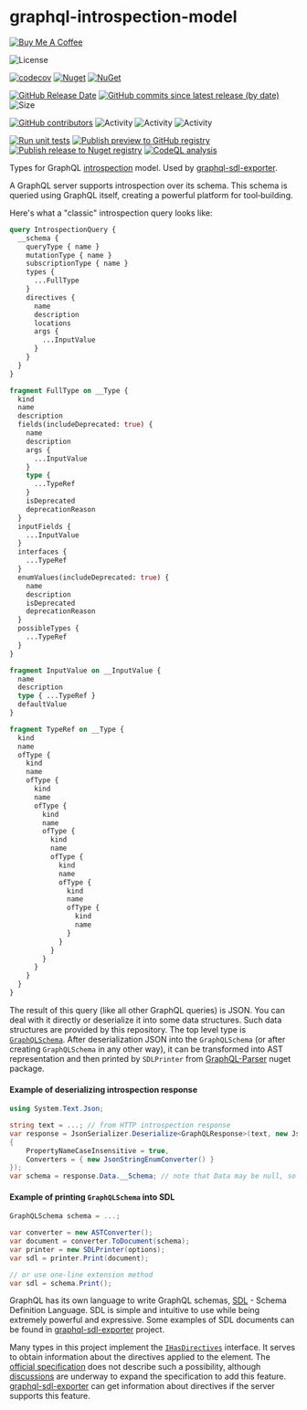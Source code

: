 # graphql-introspection-model

<a href="https://www.buymeacoffee.com/sungam3r" target="_blank"><img src="https://bmc-cdn.nyc3.digitaloceanspaces.com/BMC-button-images/custom_images/orange_img.png" alt="Buy Me A Coffee" style="height: auto !important;width: auto !important;" ></a>

![License](https://img.shields.io/github/license/sungam3r/graphql-introspection-model)

[![codecov](https://codecov.io/gh/sungam3r/graphql-introspection-model/branch/master/graph/badge.svg?token=I98DQMW5EJ)](https://codecov.io/gh/sungam3r/graphql-introspection-model)
[![Nuget](https://img.shields.io/nuget/dt/GraphQL.IntrospectionModel)](https://www.nuget.org/packages/GraphQL.IntrospectionModel)
[![NuGet](https://img.shields.io/nuget/v/GraphQL.IntrospectionModel)](https://www.nuget.org/packages/GraphQL.IntrospectionModel)

[![GitHub Release Date](https://img.shields.io/github/release-date/sungam3r/graphql-introspection-model?label=released)](https://github.com/sungam3r/graphql-introspection-model/releases)
[![GitHub commits since latest release (by date)](https://img.shields.io/github/commits-since/sungam3r/graphql-introspection-model/latest?label=new+commits)](https://github.com/sungam3r/graphql-introspection-model/commits/master)
![Size](https://img.shields.io/github/repo-size/sungam3r/graphql-introspection-model)

[![GitHub contributors](https://img.shields.io/github/contributors/sungam3r/graphql-introspection-model)](https://github.com/sungam3r/graphql-introspection-model/graphs/contributors)
![Activity](https://img.shields.io/github/commit-activity/w/sungam3r/graphql-introspection-model)
![Activity](https://img.shields.io/github/commit-activity/m/sungam3r/graphql-introspection-model)
![Activity](https://img.shields.io/github/commit-activity/y/sungam3r/graphql-introspection-model)

[![Run unit tests](https://github.com/sungam3r/graphql-introspection-model/actions/workflows/test.yml/badge.svg)](https://github.com/sungam3r/graphql-introspection-model/actions/workflows/test.yml)
[![Publish preview to GitHub registry](https://github.com/sungam3r/graphql-introspection-model/actions/workflows/publish-preview.yml/badge.svg)](https://github.com/sungam3r/graphql-introspection-model/actions/workflows/publish-preview.yml)
[![Publish release to Nuget registry](https://github.com/sungam3r/graphql-introspection-model/actions/workflows/publish-release.yml/badge.svg)](https://github.com/sungam3r/graphql-introspection-model/actions/workflows/publish-release.yml)
[![CodeQL analysis](https://github.com/sungam3r/graphql-introspection-model/actions/workflows/codeql-analysis.yml/badge.svg)](https://github.com/sungam3r/graphql-introspection-model/actions/workflows/codeql-analysis.yml)

Types for GraphQL [introspection](https://graphql.github.io/graphql-spec/October2021/#sec-Introspection) model. Used by [graphql-sdl-exporter](https://github.com/sungam3r/graphql-sdl-exporter).

A GraphQL server supports introspection over its schema. This schema is queried using GraphQL itself, creating a powerful
platform for tool‐building.

Here's what a "classic" introspection query looks like:
```graphql
query IntrospectionQuery {
  __schema {
    queryType { name }
    mutationType { name }
    subscriptionType { name }
    types {
      ...FullType
    }
    directives {
      name
      description
      locations
      args {
        ...InputValue
      }
    }
  }
}

fragment FullType on __Type {
  kind
  name
  description
  fields(includeDeprecated: true) {
    name
    description
    args {
      ...InputValue
    }
    type {
      ...TypeRef
    }
    isDeprecated
    deprecationReason
  }
  inputFields {
    ...InputValue
  }
  interfaces {
    ...TypeRef
  }
  enumValues(includeDeprecated: true) {
    name
    description
    isDeprecated
    deprecationReason
  }
  possibleTypes {
    ...TypeRef
  }
}

fragment InputValue on __InputValue {
  name
  description
  type { ...TypeRef }
  defaultValue
}

fragment TypeRef on __Type {
  kind
  name
  ofType {
    kind
    name
    ofType {
      kind
      name
      ofType {
        kind
        name
        ofType {
          kind
          name
          ofType {
            kind
            name
            ofType {
              kind
              name
              ofType {
                kind
                name
              }
            }
          }
        }
      }
    }
  }
}
```

The result of this query (like all other GraphQL queries) is JSON. You can deal with it directly or deserialize it into some data structures.
Such data structures are provided by this repository. The top level type is [`GraphQLSchema`](src/GraphQL.IntrospectionModel/GraphQLSchema.cs).
After deserialization JSON into the `GraphQLSchema` (or after creating `GraphQLSchema` in any other way), it can be transformed into AST
representation and then printed by `SDLPrinter` from [GraphQL-Parser](https://github.com/graphql-dotnet/parser) nuget package.

#### Example of deserializing introspection response

```csharp
using System.Text.Json;

string text = ...; // from HTTP introspection response
var response = JsonSerializer.Deserialize<GraphQLResponse>(text, new JsonSerializerOptions
{
    PropertyNameCaseInsensitive = true,
    Converters = { new JsonStringEnumConverter() }
});
var schema = response.Data.__Schema; // note that Data may be null, so check response.Errors 
```

#### Example of printing `GraphQLSchema` into SDL

```csharp
GraphQLSchema schema = ...;

var converter = new ASTConverter();
var document = converter.ToDocument(schema);
var printer = new SDLPrinter(options);
var sdl = printer.Print(document);

// or use one-line extension method
var sdl = schema.Print();
```

GraphQL has its own language to write GraphQL schemas, [SDL](https://graphql.github.io/graphql-spec/October2021/#sec-Type-System) - Schema Definition Language.
SDL is simple and intuitive to use while being extremely powerful and expressive. Some examples of SDL documents can be found in [graphql-sdl-exporter](https://github.com/sungam3r/graphql-sdl-exporter/tree/master/samples) project.

Many types in this project implement the [`IHasDirectives`](src/GraphQL.IntrospectionModel/IHasDirectives.cs) interface. It serves to obtain information
about the directives applied to the element. The [official specification](https://graphql.github.io/graphql-spec/October2021) does not describe such a possibility,
although [discussions](https://github.com/graphql/graphql-spec/issues/300) are underway to expand the specification to add this feature.
[graphql-sdl-exporter](https://github.com/sungam3r/graphql-sdl-exporter/tree/master/samples) can get information about directives if the server
supports this feature.
